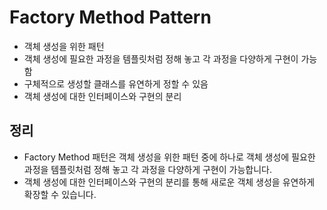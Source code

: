# Factory Method Pattern
- 객체 생성을 위한 패턴
- 객체 생성에 필요한 과정을 템플릿처럼 정해 놓고 각 과정을 다양하게 구현이 가능함
- 구체적으로 생성할 클래스를 유연하게 정할 수 있음
- 객체 생성에 대한 인터페이스와 구현의 분리

## 정리
- Factory Method 패턴은 객체 생성을 위한 패턴 중에 하나로 객체 생성에 필요한 과정을 템플릿처럼 정해 놓고 각 과정을 다양하게 구현이 가능합니다.
- 객체 생성에 대한 인터페이스와 구현의 분리를 통해 새로운 객체 생성을 유연하게 확장할 수 있습니다.
